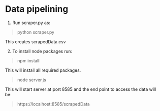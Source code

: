 # Data pipelining
1. Run scraper.py as: 
>
> python scraper.py 
>
This creates scrapedData.csv<br/>

2. To install node packages run:
>
> npm install
>
This will install all required packages.
>
> node server.js
>
This will start server at port 8585 and the end point to access the data will be
>
>https://localhost:8585/scrapedData
>